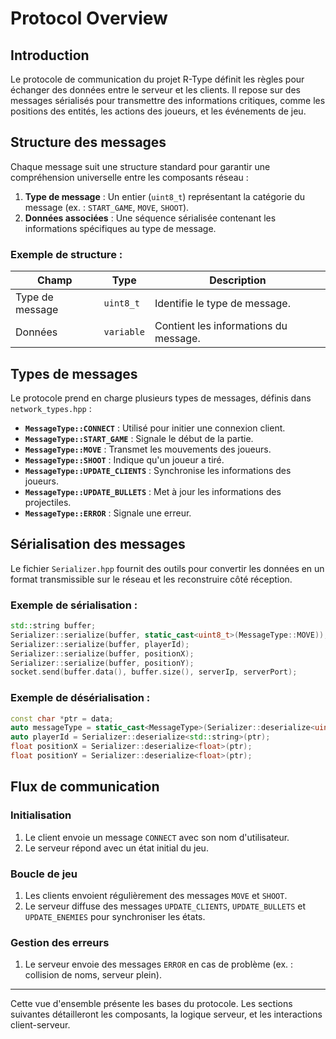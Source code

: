 # Protocol Overview

## Introduction

Le protocole de communication du projet R-Type définit les règles pour échanger des données entre le serveur et les clients. Il repose sur des messages sérialisés pour transmettre des informations critiques, comme les positions des entités, les actions des joueurs, et les événements de jeu.

## Structure des messages

Chaque message suit une structure standard pour garantir une compréhension universelle entre les composants réseau :

1. **Type de message** : Un entier (`uint8_t`) représentant la catégorie du message (ex. : `START_GAME`, `MOVE`, `SHOOT`).
2. **Données associées** : Une séquence sérialisée contenant les informations spécifiques au type de message.

### Exemple de structure :

| Champ           | Type      | Description                          |
|-----------------|-----------|--------------------------------------|
| Type de message | `uint8_t` | Identifie le type de message.        |
| Données         | `variable`| Contient les informations du message.|

## Types de messages

Le protocole prend en charge plusieurs types de messages, définis dans `network_types.hpp` :

- **`MessageType::CONNECT`** : Utilisé pour initier une connexion client.
- **`MessageType::START_GAME`** : Signale le début de la partie.
- **`MessageType::MOVE`** : Transmet les mouvements des joueurs.
- **`MessageType::SHOOT`** : Indique qu'un joueur a tiré.
- **`MessageType::UPDATE_CLIENTS`** : Synchronise les informations des joueurs.
- **`MessageType::UPDATE_BULLETS`** : Met à jour les informations des projectiles.
- **`MessageType::ERROR`** : Signale une erreur.

## Sérialisation des messages

Le fichier `Serializer.hpp` fournit des outils pour convertir les données en un format transmissible sur le réseau et les reconstruire côté réception.

### Exemple de sérialisation :

```cpp
std::string buffer;
Serializer::serialize(buffer, static_cast<uint8_t>(MessageType::MOVE));
Serializer::serialize(buffer, playerId);
Serializer::serialize(buffer, positionX);
Serializer::serialize(buffer, positionY);
socket.send(buffer.data(), buffer.size(), serverIp, serverPort);
```

### Exemple de désérialisation :

```cpp
const char *ptr = data;
auto messageType = static_cast<MessageType>(Serializer::deserialize<uint8_t>(ptr));
auto playerId = Serializer::deserialize<std::string>(ptr);
float positionX = Serializer::deserialize<float>(ptr);
float positionY = Serializer::deserialize<float>(ptr);
```

## Flux de communication

### Initialisation
1. Le client envoie un message `CONNECT` avec son nom d'utilisateur.
2. Le serveur répond avec un état initial du jeu.

### Boucle de jeu
1. Les clients envoient régulièrement des messages `MOVE` et `SHOOT`.
2. Le serveur diffuse des messages `UPDATE_CLIENTS`, `UPDATE_BULLETS` et `UPDATE_ENEMIES` pour synchroniser les états.

### Gestion des erreurs
1. Le serveur envoie des messages `ERROR` en cas de problème (ex. : collision de noms, serveur plein).

---

Cette vue d'ensemble présente les bases du protocole. Les sections suivantes détailleront les composants, la logique serveur, et les interactions client-serveur.

